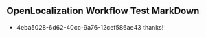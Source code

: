 ## OpenLocalization Workflow Test MarkDown
* 4eba5028-6d62-40cc-9a76-12cef586ae43 
thanks!<!--HONumber=Mar16_HO4-->

